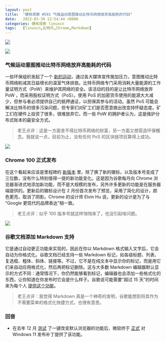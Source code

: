 ```yaml
---
layout: post
title:	"硬核观察 #591 气候运动意图推动比特币网络放弃高能耗的代码"
date:	2022-03-30 12:54:44 +0800 
categories:	硬核观察 linuxcn 
tags:	[linuxcn,比特币,Chrome,Markdown]
---
```



![](/Asserts/Images//attachment/album/202203/30/125314q0aclkqak7864k57.jpg)


![](/Asserts/Images//attachment/album/202203/30/125323r1pmqlpennndqlel.jpg)


### 气候运动意图推动比特币网络放弃高能耗的代码


一些环保组织发起了一个 [新的运动](https://www.theverge.com/2022/3/29/22999715/climate-change-bitcoin-drop-energy-hungry-software-code-proof-of-work)，通过各大媒体宣传施加压力，意图推动比特币网络削减其日益增长的温室气体排放。比特币网络专门采用消耗大量能源的工作量证明方式（PoW）来维护其网络的安全。该活动的目的是让比特币网络放弃 PoW ，而采用股权证明方式（PoS）。使用 PoS 的加密货币使用的能源大大减少，但参与者必须提供自己的抵押通证，以担保其参与的活动。虽然 PoS 可能会解决比特币的很多污染问题，但专家们对矿工们是否愿意做出改变持怀疑态度。矿工们在硬件上投资了很多，很难放弃它。而一些 PoW 的拥护者认为，这是维护分布式账本的最安全方式。



> 
> 老王点评：这是一方面舍不得比特币网络的财富，另一方面又想营造环保概念。我就说一点，目前为止，没有任何 PoS 的区块链项目算得上成功。
> 
> 
> 


![](/Asserts/Images//attachment/album/202203/30/125331g0nawceai1ca8gz5.jpg)


### Chrome 100 正式发布


在这个看起来应该是里程碑的 [新版本](https://chromereleases.googleblog.com/2022/03/stable-channel-update-for-desktop_29.html) 里，除了换了新的徽标，以及版本号变成了三位数，没有什么特别值得一提的新功能变化。这是因为谷歌每月向 Chrome 浏览器渐进式地添加新功能，而不是大规模的发布，另外许多更新的功能是在服务器端提供的。更新后的徽标设计在 2 月份首次发布了预览，采用了简化的设计，颜色更亮，取消了阴影。Chrome 的设计师 Elvin Hu 说，更新的设计是为了与 “Google 更现代的品牌表达”相一致。



> 
> 老王点评：似乎 100 版本号就这样悄悄来了，也没引起啥问题。
> 
> 
> 


![](/Asserts/Images//attachment/album/202203/30/125350zzvm652pzovpbvdr.jpg)


### 谷歌文档添加 Markdown 支持


它是通过自动更正功能来实现的，因此在你以 Markdown 格式输入文字后，它会自动为你格式化。谷歌文档已经支持一些 Markdown 标记，如各级标题、列表、复选框、粗体、斜体、链接等。不过，它不是在纯文本中显示你的标记，而是用它们来自动应用格式化，然后再把标记删除。这与大多数 Markdown 编辑器默认显示的方式不同：通常情况下，你仍然能够看到标记，编辑器也会添加一些格式化的东西，让你知道在你发布时它会是什么样子。谷歌说可能需要“超过 15 天”的时间来为每个人 [提供这个功能](https://www.theverge.com/2022/3/29/23002138/google-docs-markdown-support-formatting-update)。



> 
> 老王点评：我觉得 Markdown 真是一个神奇的发明，谷歌能想到将其作为不需要菜单的格式化快捷方式，也很有意思。
> 
> 
> 


### 回音


* 在去年 12 月 [测试](/article-14049-1.html) 了一键改变默认浏览器的功能后，微软终于 [正式](https://www.theverge.com/2022/3/29/23001277/microsoft-windows-11-default-browser-new-options) 对 Windows 11 发布补丁提供了该功能。
